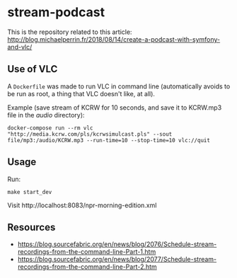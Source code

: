 # stream-podcast

This is the repository related to this article: http://blog.michaelperrin.fr/2018/08/14/create-a-podcast-with-symfony-and-vlc/

## Use of VLC

A `Dockerfile` was made to run VLC in command line (automatically avoids to be run as root, a thing that VLC doesn't like, at all).

Example (save stream of KCRW for 10 seconds, and save it to KCRW.mp3 file in the *audio* directory):

    docker-compose run --rm vlc "http://media.kcrw.com/pls/kcrwsimulcast.pls" --sout file/mp3:/audio/KCRW.mp3 --run-time=10 --stop-time=10 vlc://quit

## Usage

Run:

    make start_dev

Visit http://localhost:8083/npr-morning-edition.xml


## Resources

* https://blog.sourcefabric.org/en/news/blog/2076/Schedule-stream-recordings-from-the-command-line-Part-1.htm
* https://blog.sourcefabric.org/en/news/blog/2077/Schedule-stream-recordings-from-the-command-line-Part-2.htm

